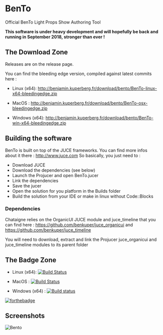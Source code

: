 # BenTo
Official BenTo Light Props Show Authoring Tool

**This software is under heavy development and will hopefully be back and running in September 2018, stronger than ever !**

## The Download Zone

Releases are on the release page.

You can find the bleeding edge version, compiled against latest commits here :

- Linux (x64):  http://benjamin.kuperberg.fr/download/bento/BenTo-linux-x64-bleedingedge.zip

- MacOS :  http://benjamin.kuperberg.fr/download/bento/BenTo-osx-bleedingedge.zip
 
- Windows (x64):  http://benjamin.kuperberg.fr/download/bento/BenTo-win-x64-bleedingedge.zip

## Building the software

BenTo is built on top of the JUCE frameworks. You can find more infos about it there : http://www.juce.com
So basically, you just need to :
  - Download JUCE
  - Download the dependencies (see below)
  - Launch the Projucer and open BenTo.jucer
  - Link the dependencies
  - Save the jucer
  - Open the solution for you platform in the Builds folder
  - Build the solution from your IDE or make in linux without Code::Blocks

### Dependencies

  Chataigne relies on the OrganicUI JUCE module and juce_timeline that you can find here : https://github.com/benkuper/juce_organicui and https://github.com/benkuper/juce_timeline

  You will need to download, extract and link the Projucer juce_organicui and juce_timeline modules to its parent folder

## The Badge Zone

- Linux (x64):  [![Build Status](https://travis-matrix-badges.herokuapp.com/repos/benkuper/BenTo/branches/master/2)](https://travis-ci.org/benkuper/BenTo)

- MacOS : [![Build Status](https://travis-matrix-badges.herokuapp.com/repos/benkuper/BenTo/branches/master/1)](https://travis-ci.org/benkuper/BenTo)

- Windows (x64) : [![Build status](https://ci.appveyor.com/api/projects/status/r85kfdu2bv4ljxng?svg=true)](https://ci.appveyor.com/project/benkuper/bento)

[![forthebadge](http://forthebadge.com/images/badges/gluten-free.svg)](http://forthebadge.com)

## Screenshots

![Bento](http://benjamin.kuperberg.fr/download/bento.png)
